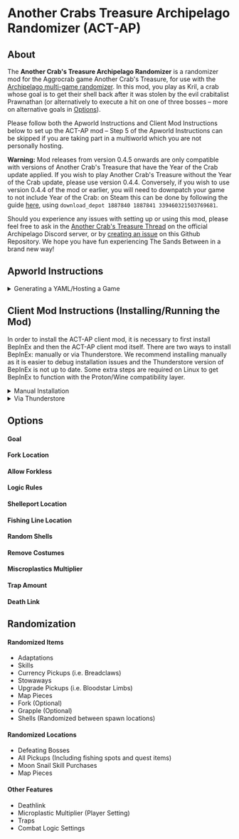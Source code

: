 # Another Crabs Treasure Archipelago Randomizer (ACT-AP)

## About
 The **Another Crab's Treasure Archipelago Randomizer** is a randomizer mod for the Aggrocrab game Another Crab's Treasure, for use with the [Archipelago multi-game randomizer](https://archipelago.gg/). In this mod, you play as Kril, a crab whose goal is to get their shell back after it was stolen by the evil crabitalist Prawnathan (or alternatively to execute a hit on one of three bosses &ndash; more on alternative goals in [Options](#options)).

Please follow both the Apworld Instructions and Client Mod Instructions below to set up the ACT-AP mod &ndash; Step 5 of the Apworld Instructions can be skipped if you are taking part in a multiworld which you are not personally hosting.

**Warning:** Mod releases from version 0.4.5 onwards are only compatible with versions of Another Crab's Treasure that have the Year of the Crab update applied. If you wish to play Another Crab's Treasure without the Year of the Crab update, please use version 0.4.4. Conversely, if you wish to use version 0.4.4 of the mod or earlier, you will need to downpatch your game to not include Year of the Crab: on Steam this can be done by following the guide [here](https://steamcommunity.com/sharedfiles/filedetails/?id=3042152647), using `download_depot 1887840 1887841 339460321503769681`.

Should you experience any issues with setting up or using this mod, please feel free to ask in the [Another Crab's Treasure Thread](https://discord.com/channels/731205301247803413/1239467743116525688) on the official Archipelago Discord server, or by [creating an issue](https://github.com/Automagic00/ACT-AP-Client-Plugin/issues) on this Github Repository. We hope you have fun experiencing The Sands Between in a brand new way!

 ## Apworld Instructions 
<details><summary>Generating a YAML/Hosting a Game</summary><br>
  
1) Download the latest `another_crab.apworld` from [releases](https://github.com/Automagic00/ACT-AP-Client-Plugin/releases).
2) Install the Archipelago Launcher following the instructions [here](https://archipelago.gg/tutorial/Archipelago/setup_en) if you have not done so already.
3) Place the `another_crab.apworld` file in the `custom_worlds` folder of your Archipelago install or click on Install APWorld in the Archipelago Launcher and select your `another_crab.apworld` file.

To generate a YAML:

4) Click on Generate Template Options in the Archipelago Launcher and select the `Another Crabs Treasure.yaml`. This can then be edited and saved wherever you wish.

To generate a game:

5) To generate a game, continue following the instructions on the [Archipelago website](https://archipelago.gg/tutorial/Archipelago/setup_en), using the yaml created in step 4.
</details>

## Client Mod Instructions (Installing/Running the Mod)

In order to install the ACT-AP client mod, it is necessary to first install BepInEx and then the ACT-AP client mod itself. There are two ways to install BepInEx: manually or via Thunderstore. We recommend installing manually as it is easier to debug installation issues and the Thunderstore version of BepInEx is not up to date. Some extra steps are required on Linux to get BepInEx to function with the Proton/Wine compatibility layer.

<details><summary>Manual Installation</summary><br>

1) Download the latest stable release of BepInEx from [GitHub](https://github.com/BepInEx/BepInEx/releases) (5.4.23.3 at time of writing). Make sure you only download the zip folder for your operating system.
2) Install BepInEx to the Another Crab's Treasure game folder following steps 1-3 of the instructions [here](https://docs.bepinex.dev/articles/user_guide/installation/index.html).

**Linux Only:** It is necessary to configure the Proton/Wine prefix for BepInEx to run correctly. Do so by following the instructions [here](https://docs.bepinex.dev/articles/advanced/proton_wine.html) before launching Another Crab's Treasure.

Note: Your file directory should look like ```Another Crab's Treasure > BepInEx > cache``` once the installation is complete. If you have an additional folder between `Another Crab's Treasure` and `BepInEx`, move the contents of the additional folder into `Another Crab's Treasure`, then delete the additional folder.
   
3) In `BepInEx/config/BepInEx.cfg` set `Enabled = true` under the `[Logging.Console]` heading -- this enables error logs and is off by default.
4) Download `ACTAP.dll` from [releases](https://github.com/Automagic00/ACT-AP-Client-Plugin/releases) and place it in `BepInEx/Plugins`
5) Launch Another Crab's Treasure (via the .exe or your desired launcher).

Note: If installed correctly, there should be a form on the top left corner of the main menu.
 
6) Enter the server address, port, server password, and player slot name issued at game generation in the listed fields.
7) After successful connection, start a new save file and enjoy!

</details>

<details><summary>Via Thunderstore</summary>
  
1) Install BepinEx following the instructions on [Thunderstore](https://thunderstore.io/c/another-crabs-treasure/p/BepInEx/BepInExPack/) (you will require either Thunderstore Mod Manager or r2modman to do so).

**Linux Only:** It is necessary to configure the Proton/Wine prefix for BepInEx to run correctly. Do so by following the instructions [here](https://docs.bepinex.dev/articles/advanced/proton_wine.html) before launching Another Crab's Treasure.

2) Download `ACTAP.dll` from [releases](https://github.com/Automagic00/ACT-AP-Client-Plugin/releases) and place it in `BepInEx/Plugins`
3) Launch Another Crabs Treasure via Thunderstore or r2modman.

Note: If installed correctly, there should be a form on the top left corner of the main menu.
 
4) Enter the server address, port, server password, and player slot name issued at game generation in the listed fields.
5) After successful connection, start a new save file and enjoy!

</details>


## Options

#### Goal

#### Fork Location

#### Allow Forkless

#### Logic Rules

#### Shelleport Location

#### Fishing Line Location

#### Random Shells

#### Remove Costumes

#### Miscroplastics Multiplier

#### Trap Amount

#### Death Link




## Randomization





#### Randomized Items
- Adaptations
- Skills
- Currency Pickups (i.e. Breadclaws)
- Stowaways
- Upgrade Pickups (i.e. Bloodstar Limbs)
- Map Pieces
- Fork (Optional)
- Grapple (Optional)
- Shells (Randomized between spawn locations)

#### Randomized Locations
- Defeating Bosses
- All Pickups (Including fishing spots and quest items)
- Moon Snail Skill Purchases
- Map Pieces

#### Other Features
- Deathlink
- Microplastic Multiplier (Player Setting)
- Traps
- Combat Logic Settings

